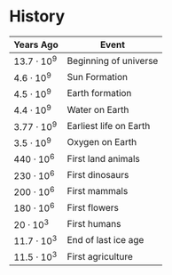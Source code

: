 History
===

| Years Ago | Event |
|---|---|
| $13.7 \cdot 10^9$ | Beginning of universe |
| $4.6 \cdot 10^9$ | Sun Formation |
| $4.5 \cdot 10^9$ | Earth formation |
| $4.4 \cdot 10^9$ | Water on Earth |
| $3.77 \cdot 10^9$ | Earliest life on Earth |
| $3.5 \cdot 10^9$ | Oxygen on Earth |
| $440 \cdot 10^6$ | First land animals |
| $230 \cdot 10^6$ | First dinosaurs |
| $200 \cdot 10^6$ | First mammals |
| $180 \cdot 10^6$ | First flowers |
| $20 \cdot 10^3$ | First humans |
| $11.7 \cdot 10^3$ | End of last ice age |
| $11.5 \cdot 10^3$ | First agriculture |
